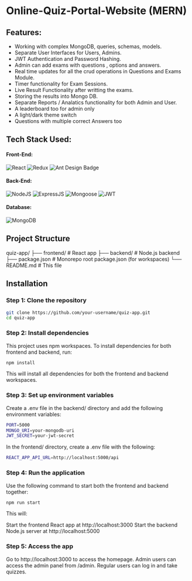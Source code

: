 # Online-Quiz-Portal-Website (MERN)

## Features:
* Working with complex MongoDB, queries, schemas, models.
* Separate User Interfaces for Users, Admins.
* JWT Authentication and Password Hashing.
* Admin can add exams with questions , options and answers.
* Real time updates for all the crud operations in Questions and Exams Module.
* Timer functionality for Exam Sessions.
* Live Result Functionality after writting the exams.
* Storing the results into Mongo DB.
* Separate Reports / Analatics functionality for both Admin and User.
* A leaderboard too for admin only
* A light/dark theme switch
* Questions with multiple correct Answers too

## Tech Stack Used:
#### Front-End:
<img alt="React" src="https://img.shields.io/badge/react-%2320232a.svg?style=for-the-badge&logo=react&logoColor=%2361DAFB"/> <img alt="Redux" src="https://img.shields.io/badge/Redux-593D88?style=for-the-badge&logo=redux&logoColor=white"/> <img src="https://img.shields.io/badge/Ant%20Design-0170FE?logo=antdesign&logoColor=fff&style=for-the-badge" alt="Ant Design Badge">

#### Back-End:
<img alt="NodeJS" src="https://img.shields.io/badge/Node.js-43853D?style=for-the-badge&logo=node.js&logoColor=white"/> <img alt="ExpressJS" src="https://img.shields.io/badge/Express.js-000000?style=for-the-badge&logo=express&logoColor=white"/> <img alt="Mongoose" src ="https://img.shields.io/badge/Mongoose-orange?style=for-the-badge&logo=mongodb&logoColor=white"/> <img alt="JWT" src ="https://img.shields.io/badge/JWT-red?style=for-the-badge&logo=JSON+Web+Tokens&logoColor=white"/> 

#### Database:
<img alt="MongoDB" src ="https://img.shields.io/badge/MongoDB-4EA94B?style=for-the-badge&logo=mongodb&logoColor=white"/>

## Project Structure
quiz-app/ ├── frontend/ # React app ├── backend/ # Node.js backend ├── package.json # Monorepo root package.json (for workspaces) └── README.md # This file

## Installation

### Step 1: Clone the repository

```bash
git clone https://github.com/your-username/quiz-app.git
cd quiz-app
```
### Step 2: Install dependencies
This project uses npm workspaces. To install dependencies for both frontend and backend, run:

```bash
npm install
```
This will install all dependencies for both the frontend and backend workspaces.
 
### Step 3: Set up environment variables
Create a .env file in the backend/ directory and add the following environment variables:
```bash
PORT=5000
MONGO_URI=your-mongodb-uri
JWT_SECRET=your-jwt-secret
```
In the frontend/ directory, create a .env file with the following:
```bash
REACT_APP_API_URL=http://localhost:5000/api
```
### Step 4: Run the application
Use the following command to start both the frontend and backend together:

```bash
npm run start
```
This will:

Start the frontend React app at http://localhost:3000
Start the backend Node.js server at http://localhost:5000
### Step 5: Access the app
Go to http://localhost:3000 to access the homepage.
Admin users can access the admin panel from /admin.
Regular users can log in and take quizzes.

